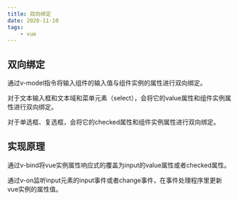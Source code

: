 ```yaml
---
title: 双向绑定
date: 2020-11-10
tags: 
    - vue
---
```


## 双向绑定
通过v-model指令将输入组件的输入值与组件实例的属性进行双向绑定。

对于文本输入框和文本域和菜单元素（select），会将它的value属性和组件实例属性进行双向绑定。

对于单选框、复选框，会将它的checked属性和组件实例属性进行双向绑定。
## 实现原理
通过v-bind将vue实例属性响应式的覆盖为input的value属性或者checked属性。

通过v-on监听input元素的input事件或者change事件，在事件处理程序里更新vue实例的属性值。